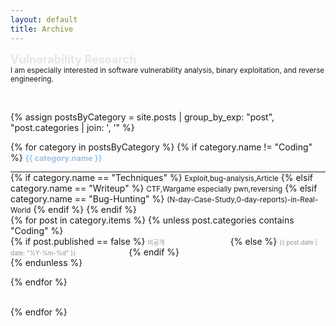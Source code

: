 ```yaml
---
layout: default
title: Archive
---
```


<style>
  ul {
    margin: 0 !important;
    padding: 0 !important;
  }

  li {
    margin-top: 0 !important;
    margin-bottom: 0 !important;
  }

  hr {
    margin: 0 !important;  /* hr 간격 없애기 */
    padding: 0 !important;
  }

  .category-header {
    margin-bottom: 0.1em !important; /* 카테고리 제목과 내용 간 간격 줄이기 */
  }

  .description {
    margin-top: 0.1em !important;
    margin-bottom: 0.1em !important; /* 설명과 내용 간 간격 줄이기 */
  }
</style>

<b><span style = " color: rgba(207, 203, 203, 0.48);font-size: 1.3em;margin-right: 1em;"> Vulnerability Research </span></b>
<br>
<small>I am especially interested in software vulnerability analysis, binary exploitation, and reverse engineering.</small>

<br>

{% assign postsByCategory = site.posts | group_by_exp: "post", "post.categories | join: ', '" %}

{% for category in postsByCategory %}
{% if category.name != "Coding" %}
  <b><span style="color: rgb(156, 195, 231); font-size: 0.9em;margin-right: 1em;"> {{ category.name }} </span></b> <!-- 카테고리 이름 출력 -->  
  <hr>
  {% if category.name == "Techniques" %}
  <small>Exploit,bug-analysis,Article</small>
  {% elsif category.name == "Writeup" %}
  <small>CTF,Wargame especially pwn,reversing</small>
  {% elsif category.name == "Bug-Hunting" %}
  <small>(N-day-Case-Study,0-day-reports)-in-Real-World</small>
  {% endif %}
{% endif %}
  <ul style="list-style: none; padding: 0; margin: 0;"> 
    {% for post in category.items %}
    {% unless post.categories contains "Coding" %}
      <li style="margin-bottom: 0.5em;">
        {% if post.published == false %}
          <!-- 비공개 글 -->
          <span style="color: #8b949e; font-size: 0.7em; margin-right: 1em;">
            비공개
          </span>
          <span style="color: rgb(255, 255, 255);">
            {{ post.title }}
          </span>
        {% else %}    
          <!-- 공개 글 -->
          <span style="color: #8b949e; font-size: 0.7em; margin-right: 0.8em;">
            {{ post.date | date: "%Y-%m-%d" }}
          </span>
          <a href="{{ post.url }}" style="font-size: 0.8em; text-decoration: none; color: rgb(255, 255, 255);">
            {{ post.title }}
          </a>
        {% endif %}
      </li>
      {% endunless %}
  
  {% endfor %}
  </ul>
  <br>
{% endfor %}
